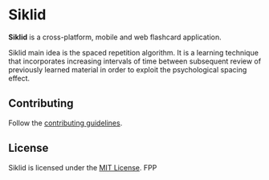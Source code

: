 # Siklid

**Siklid** is a cross-platform, mobile and web flashcard application.

Siklid main idea is the spaced repetition algorithm. It is a learning technique that incorporates increasing intervals
of time between subsequent review of previously learned material in order to exploit the psychological spacing effect.

## Contributing

Follow the [contributing guidelines](CONTRIBUTING.md).

## License

Siklid is licensed under the [MIT License](LICENSE). FPP
